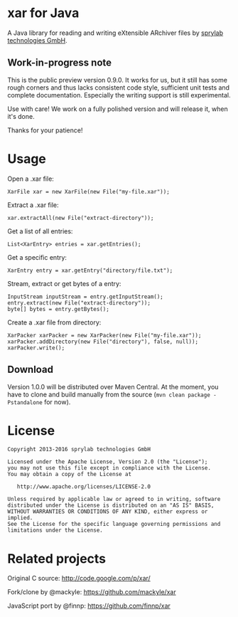 xar for Java
============

A Java library for reading and writing eXtensible ARchiver files by [sprylab technologies GmbH][1].

Work-in-progress note
--------

This is the public preview version 0.9.0. It works for us, but it still has some rough
corners and thus lacks consistent code style, sufficient unit tests and complete documentation.
Especially the writing support is still experimental.

Use with care! We work on a fully polished version and will release it, when it's done.

Thanks for your patience!

Usage
=====

Open a .xar file:

```
XarFile xar = new XarFile(new File("my-file.xar"));
```

Extract a .xar file:

```
xar.extractAll(new File("extract-directory"));
```

Get a list of all entries:

```
List<XarEntry> entries = xar.getEntries();
```

Get a specific entry:

```
XarEntry entry = xar.getEntry("directory/file.txt");
```

Stream, extract or get bytes of a entry:

```
InputStream inputStream = entry.getInputStream();
entry.extract(new File("extract-directory"));
byte[] bytes = entry.getBytes();
```

Create a .xar file from directory:

```
XarPacker xarPacker = new XarPacker(new File("my-file.xar"));
xarPacker.addDirectory(new File("directory"), false, null));
xarPacker.write();
```

Download
--------

Version 1.0.0 will be distributed over Maven Central. At the moment, you have to clone and
build manually from the source (`mvn clean package -Pstandalone` for now).

License
=======

    Copyright 2013-2016 sprylab technologies GmbH

    Licensed under the Apache License, Version 2.0 (the "License");
    you may not use this file except in compliance with the License.
    You may obtain a copy of the License at

       http://www.apache.org/licenses/LICENSE-2.0

    Unless required by applicable law or agreed to in writing, software
    distributed under the License is distributed on an "AS IS" BASIS,
    WITHOUT WARRANTIES OR CONDITIONS OF ANY KIND, either express or implied.
    See the License for the specific language governing permissions and
    limitations under the License.

Related projects
================

Original C source: http://code.google.com/p/xar/

Fork/clone by @mackyle: https://github.com/mackyle/xar

JavaScript port by @finnp: https://github.com/finnp/xar

 [1]: https://sprylab.com/
